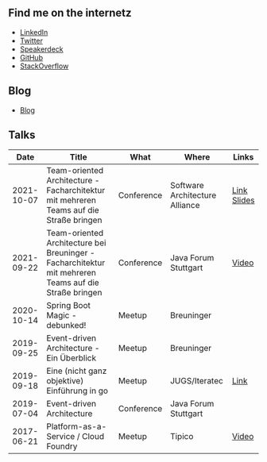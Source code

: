 ## Find me on the internetz
* [LinkedIn](http://linkedin.sebsprenger.de) 
* [Twitter](http://twitter.sebsprenger.de)
* [Speakerdeck](http://speakerdeck.sebsprenger.de)
* [GitHub](http://github.sebsprenger.de)
* [StackOverflow](http://so.sebsprenger.de)

## Blog
* [Blog](http://blog.sebsprenger.de)

## Talks
| Date       | Title                                                                                                 | What       | Where                          | Links                                                                                                                                                                                                                                                           |
| ---------- | ----------------------------------------------------------------------------------------------------- | ---------- | ------------------------------ | --------------------------------------------------------------------------------------------------------------------------------------------------------------------------------------------------------------------------------------------------------------- |
| 2021-10-07 | Team-oriented Architecture - Facharchitektur mit mehreren Teams auf die Straße bringen                | Conference | Software Architecture Alliance | [Link](https://www.software-architecture-alliance.de/software-architecture-alliance-2021/programm/programm#item-3114) <br/> [Slides](https://speakerdeck.com/sebsprenger/team-oriented-architecture-facharchitektur-mit-mehreren-teams-auf-die-strasse-bringen) |
| 2021-09-22 | Team-oriented Architecture bei Breuninger - Facharchitektur mit mehreren Teams auf die Straße bringen | Conference | Java Forum Stuttgart           | [Video](https://www.java-forum-stuttgart.de/vortraege/team-oriented-architecture-bei-breuninger/) |
| 2020-10-14 | Spring Boot Magic - debunked!                                                                         | Meetup     | Breuninger                     |   |
| 2019-09-25 | Event-driven Architecture - Ein Überblick                                                             | Meetup     | Breuninger                     |   |
| 2019-09-18 | Eine (nicht ganz objektive) Einführung in go                                                          | Meetup     | JUGS/Iteratec                  | [Link](https://www.jugs.org/va2019/09-18.html) |
| 2019-07-04 | Event-driven Architecture                                                                             | Conference | Java Forum Stuttgart           |   |
| 2017-06-21 | Platform-as-a-Service / Cloud Foundry                                                                 | Meetup     | Tipico                         | [Video](https://www.youtube.com/watch?v=CgQ0DsKHSyg) |